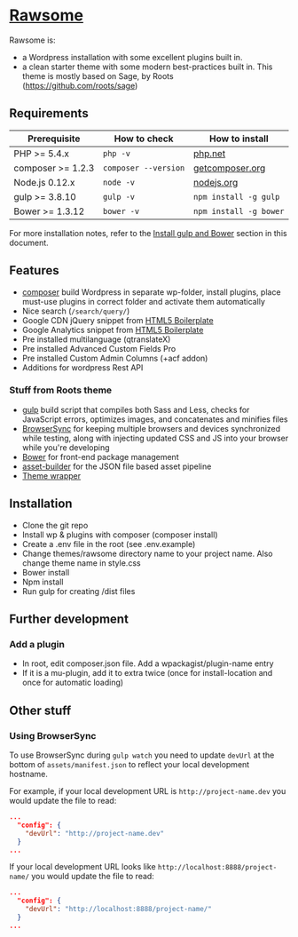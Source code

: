 # [Rawsome](https://github.com/rnacken/rawsome)

Rawsome is:
* a Wordpress installation with some excellent plugins built in.
* a clean starter theme with some modern best-practices built in. This theme is mostly based on Sage, by Roots (https://github.com/roots/sage)

## Requirements

| Prerequisite    | How to check | How to install
| --------------- | ------------ | ------------- |
| PHP >= 5.4.x    | `php -v`     | [php.net](http://php.net/manual/en/install.php) |
| composer >= 1.2.3 | `composer --version` | [getcomposer.org](https://getcomposer.org/) |
| Node.js 0.12.x  | `node -v`    | [nodejs.org](http://nodejs.org/) |
| gulp >= 3.8.10  | `gulp -v`    | `npm install -g gulp` |
| Bower >= 1.3.12 | `bower -v`   | `npm install -g bower` |

For more installation notes, refer to the [Install gulp and Bower](#install-gulp-and-bower) section in this document.

## Features

* [composer](https://getcomposer.org/) build Wordpress in separate wp-folder, install plugins, place must-use plugins in correct folder and activate them automatically
* Nice search (`/search/query/`)
* Google CDN jQuery snippet from [HTML5 Boilerplate](http://html5boilerplate.com/)
* Google Analytics snippet from [HTML5 Boilerplate](http://html5boilerplate.com/)
* Pre installed multilanguage (qtranslateX)
* Pre installed Advanced Custom Fields Pro
* Pre installed Custom Admin Columns (+acf addon)
* Additions for wordpress Rest API

### Stuff from Roots theme
* [gulp](http://gulpjs.com/) build script that compiles both Sass and Less, checks for JavaScript errors, optimizes images, and concatenates and minifies files
* [BrowserSync](http://www.browsersync.io/) for keeping multiple browsers and devices synchronized while testing, along with injecting updated CSS and JS into your browser while you're developing
* [Bower](http://bower.io/) for front-end package management
* [asset-builder](https://github.com/austinpray/asset-builder) for the JSON file based asset pipeline
* [Theme wrapper](https://roots.io/sage/docs/theme-wrapper/)


## Installation

* Clone the git repo
* Install wp & plugins with composer (composer install)
* Create a .env file in the root (see .env.example)
* Change themes/rawsome directory name to your project name. Also change theme name in style.css
* Bower install
* Npm install
* Run gulp for creating /dist files

## Further development

### Add a plugin

* In root, edit composer.json file. Add a wpackagist/plugin-name entry
* If it is a mu-plugin, add it to extra twice (once for install-location and once for automatic loading)

## Other stuff

### Using BrowserSync

To use BrowserSync during `gulp watch` you need to update `devUrl` at the bottom of `assets/manifest.json` to reflect your local development hostname.

For example, if your local development URL is `http://project-name.dev` you would update the file to read:
```json
...
  "config": {
    "devUrl": "http://project-name.dev"
  }
...
```
If your local development URL looks like `http://localhost:8888/project-name/` you would update the file to read:
```json
...
  "config": {
    "devUrl": "http://localhost:8888/project-name/"
  }
...
```
